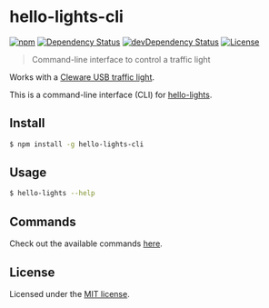 # hello-lights-cli

[![npm](https://img.shields.io/npm/v/hello-lights-cli.svg)](https://www.npmjs.com/package/hello-lights-cli)
[![Dependency Status](https://david-dm.org/jordao76/hello-lights-cli.svg)](https://david-dm.org/jordao76/hello-lights-cli)
[![devDependency Status](https://david-dm.org/jordao76/hello-lights-cli/dev-status.svg)](https://david-dm.org/jordao76/hello-lights-cli#info=devDependencies)
[![License](http://img.shields.io/:license-mit-blue.svg)](https://github.com/jordao76/hello-lights-cli/blob/master/LICENSE.md)

> Command-line interface to control a traffic light

Works with a [Cleware USB traffic light](http://www.cleware.info/data/usbtischampel_E.html).

This is a command-line interface (CLI) for [hello-lights](https://github.com/jordao76/hello-lights).

## Install

```sh
$ npm install -g hello-lights-cli
```

## Usage

```sh
$ hello-lights --help
```

## Commands

Check out the available commands [here](https://jordao76.github.io/hello-lights).

## License

Licensed under the [MIT license](https://github.com/jordao76/hello-lights-cli/blob/master/LICENSE.md).

